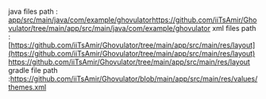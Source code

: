 java files path : [app/src/main/java/com/example/ghovulator](https://github.com/iiTsAmir/Ghovulator/tree/main/app/src/main/java/com/example/ghovulator)https://github.com/iiTsAmir/Ghovulator/tree/main/app/src/main/java/com/example/ghovulator
xml files path : [https://github.com/iiTsAmir/Ghovulator/tree/main/app/src/main/res/layout](https://github.com/iiTsAmir/Ghovulator/tree/main/app/src/main/res/layout)https://github.com/iiTsAmir/Ghovulator/tree/main/app/src/main/res/layout
gradle file path :https://github.com/iiTsAmir/Ghovulator/blob/main/app/src/main/res/values/themes.xml

